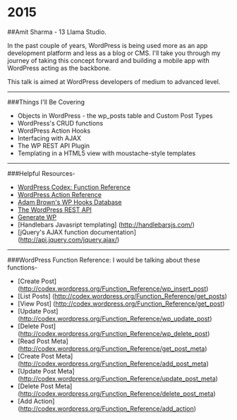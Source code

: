 # 2015

##Amit Sharma - 13 Llama Studio.

In the past couple of years, WordPress is being used more as an app development platform and less as a blog or CMS. I'll take you through my journey of taking this concept forward and building a mobile app with WordPress acting as the backbone.

This talk is aimed at WordPress developers of medium to advanced level.

------------------------------------------------------------

###Things I'll Be Covering
- Objects in WordPress - the wp_posts table and Custom Post Types
- WordPress's CRUD functions
- WordPress Action Hooks
- Interfacing with AJAX
- The WP REST API Plugin
- Templating in a HTML5 view with moustache-style templates

------------------------------------------------------------

###Helpful Resources- 
- [WordPress Codex: Function Reference](http://codex.wordpress.org/Function_Reference)
- [WordPress Action Reference](http://codex.wordpress.org/Plugin_API/Action_Reference)
- [Adam Brown's WP Hooks Database](http://adambrown.info/p/wp_hooks)
- [The WordPress REST API](http://wp-api.org/) 
- [Generate WP](http://www.generatewp.com/)
- [Handlebars Javasript templating] (http://handlebarsjs.com/)
- [jQuery's AJAX function documentation] (http://api.jquery.com/jquery.ajax/)

------------------------------------------------------------

###WordPress Function Reference: I would be talking about these functions-
- [Create Post] (http://codex.wordpress.org/Function_Reference/wp_insert_post)
- [List Posts] (http://codex.wordpress.org/Function_Reference/get_posts)
- [View Post] (http://codex.wordpress.org/Function_Reference/get_post)
- [Update Post] (http://codex.wordpress.org/Function_Reference/wp_update_post)
- [Delete Post] (http://codex.wordpress.org/Function_Reference/wp_delete_post)
- [Read Post Meta] (http://codex.wordpress.org/Function_Reference/get_post_meta)
- [Create Post Meta] (http://codex.wordpress.org/Function_Reference/add_post_meta)
- [Update Post Meta] (http://codex.wordpress.org/Function_Reference/update_post_meta)
- [Delete Post Meta] (http://codex.wordpress.org/Function_Reference/delete_post_meta)
- [Add Action] (http://codex.wordpress.org/Function_Reference/add_action)
